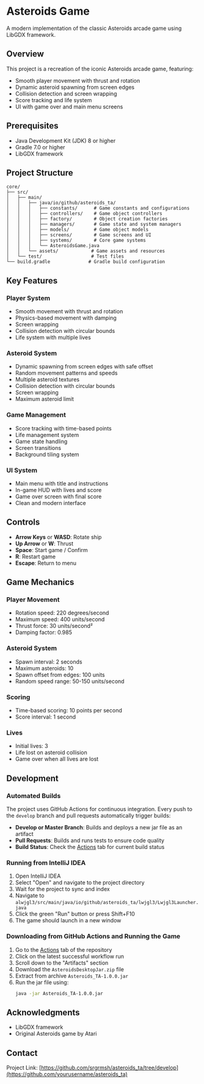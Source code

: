 # Asteroids Game

A modern implementation of the classic Asteroids arcade game using LibGDX framework.

## Overview

This project is a recreation of the iconic Asteroids arcade game, featuring:
- Smooth player movement with thrust and rotation
- Dynamic asteroid spawning from screen edges
- Collision detection and screen wrapping
- Score tracking and life system
- UI with game over and main menu screens

## Prerequisites

- Java Development Kit (JDK) 8 or higher
- Gradle 7.0 or higher
- LibGDX framework

## Project Structure

```
core/
├── src/
│   ├── main/
│   │   ├── java/io/github/asteroids_ta/
│   │   │   ├── constants/      # Game constants and configurations
│   │   │   ├── controllers/    # Game object controllers
│   │   │   ├── factory/        # Object creation factories
│   │   │   ├── managers/       # Game state and system managers
│   │   │   ├── models/         # Game object models
│   │   │   ├── screens/        # Game screens and UI
│   │   │   ├── systems/        # Core game systems
│   │   │   └── AsteroidsGame.java
│   │   └── assets/            # Game assets and resources
│   └── test/                  # Test files
└── build.gradle              # Gradle build configuration
```

## Key Features

### Player System
- Smooth movement with thrust and rotation
- Physics-based movement with damping
- Screen wrapping
- Collision detection with circular bounds
- Life system with multiple lives

### Asteroid System
- Dynamic spawning from screen edges with safe offset
- Random movement patterns and speeds
- Multiple asteroid textures
- Collision detection with circular bounds
- Screen wrapping
- Maximum asteroid limit

### Game Management
- Score tracking with time-based points
- Life management system
- Game state handling
- Screen transitions
- Background tiling system

### UI System
- Main menu with title and instructions
- In-game HUD with lives and score
- Game over screen with final score
- Clean and modern interface

## Controls

- **Arrow Keys** or **WASD**: Rotate ship
- **Up Arrow** or **W**: Thrust
- **Space**: Start game / Confirm
- **R**: Restart game
- **Escape**: Return to menu

## Game Mechanics

### Player Movement
- Rotation speed: 220 degrees/second
- Maximum speed: 400 units/second
- Thrust force: 30 units/second²
- Damping factor: 0.985

### Asteroid System
- Spawn interval: 2 seconds
- Maximum asteroids: 10
- Spawn offset from edges: 100 units
- Random speed range: 50-150 units/second

### Scoring
- Time-based scoring: 10 points per second
- Score interval: 1 second

### Lives
- Initial lives: 3
- Life lost on asteroid collision
- Game over when all lives are lost

## Development

### Automated Builds

The project uses GitHub Actions for continuous integration. Every push to the `develop` branch and pull requests automatically trigger builds:

- **Develop or Master Branch**: Builds and deploys a new jar file as an artifact
- **Pull Requests**: Builds and runs tests to ensure code quality
- **Build Status**: Check the [Actions](https://github.com/srgrmsh/asteroids_ta/actions) tab for current build status

### Running from IntelliJ IDEA

1. Open IntelliJ IDEA
2. Select "Open" and navigate to the project directory
3. Wait for the project to sync and index
4. Navigate to `alwjgl3/src/main/java/io/github/asteroids_ta/lwjgl3/Lwjgl3Launcher.java`
5. Click the green "Run" button or press Shift+F10
6. The game should launch in a new window

### Downloading from GitHub Actions and Running the Game

1. Go to the [Actions](https://github.com/srgrmsh/asteroids_ta) tab of the repository
2. Click on the latest successful workflow run
3. Scroll down to the "Artifacts" section
4. Download the `AsteroidsDesktopJar.zip` file
5. Extract from archive `Asteroids_TA-1.0.0.jar`
6. Run the jar file using:
   ```bash
   java -jar Asteroids_TA-1.0.0.jar
   ```

## Acknowledgments

- LibGDX framework
- Original Asteroids game by Atari

## Contact

Project Link: [https://github.com/srgrmsh/asteroids_ta/tree/develop](https://github.com/yourusername/asteroids_ta)
